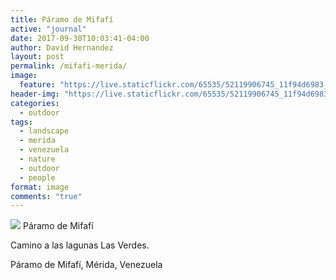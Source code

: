 ```yaml
---
title: Páramo de Mifafí
active: "journal"
date: 2017-09-30T10:03:41-04:00
author: David Hernandez
layout: post
permalink: /mifafi-merida/
image: 
  feature: "https://live.staticflickr.com/65535/52119906745_11f94d6983_h.jpg"
header-img: "https://live.staticflickr.com/65535/52119906745_11f94d6983_h.jpg"
categories:
  - outdoor
tags:
  - landscape
  - merida
  - venezuela
  - nature
  - outdoor
  - people
format: image
comments: "true"
---
```


<a href="https://live.staticflickr.com/65535/52119906745_11f94d6983_h.jpg" class="popup"  title="Pátamo de Mifafí" data-caption="© 2016 by David Hernández">
<img src="https://live.staticflickr.com/65535/52119906745_11f94d6983_h.jpg"></a>
Páramo de Mifafí


Camino a las lagunas Las Verdes.

Páramo de Mifafí, Mérida, Venezuela
